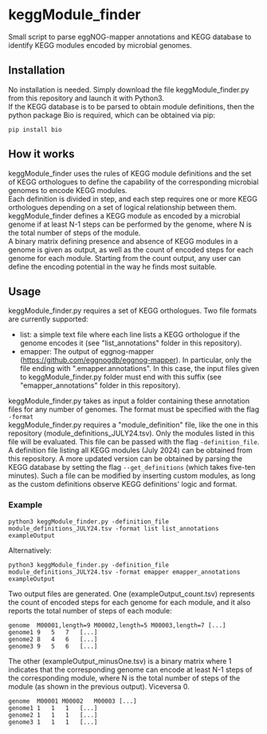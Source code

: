 # keggModule_finder
Small script to parse eggNOG-mapper annotations and KEGG database to identify KEGG modules encoded by microbial genomes.
## Installation
No installation is needed. Simply download the file keggModule_finder.py from this repository and launch it with Python3.  
If the KEGG database is to be parsed to obtain module definitions, then the python package Bio is required, which can be obtained via pip:
```
pip install bio
```
## How it works
keggModule_finder uses the rules of KEGG module definitions and the set of KEGG orthologues to define the capability of the corresponding microbial genomes to encode KEGG modules.  
Each definition is divided in step, and each step requires one or more KEGG orthologues depending on a set of logical relationship between them. keggModule_finder defines a KEGG module as encoded by a microbial genome if at least N-1 steps can be performed by the genome, where N is the total number of steps of the module.  
A binary matrix defining presence and absence of KEGG modules in a genome is given as output, as well as the count of encoded steps for each genome for each module.
Starting from the count output, any user can define the encoding potential in the way he finds most suitable.
## Usage
keggModule_finder.py requires a set of KEGG orthologues. Two file formats are currently supported:  
- list: a simple text file where each line lists a KEGG orthologue if the genome encodes it (see "list_annotations" folder in this repository).
- emapper: The output of eggnog-mapper (https://github.com/eggnogdb/eggnog-mapper). In particular, only the file ending with ".emapper.annotations". In this case, the input files given to keggModule_finder.py folder must end with this suffix (see "emapper_annotations" folder in this repository).

keggModule_finder.py takes as input a folder containing these annotation files for any number of genomes. The format must be specified with the flag ```-format```  
keggModule_finder.py requires a "module_definition" file, like the one in this repository (module_definitions_JULY24.tsv). Only the modules listed in this file will be evaluated. This file can be passed with the flag ```-definition_file```. A definition file listing all KEGG modules (July 2024) can be obtained from this repository. A more updated version can be obtained by parsing the KEGG database by setting the flag ```--get_definitions``` (which takes five-ten minutes). Such a file can be modified by inserting custom modules, as long as the custom definitions observe KEGG definitions' logic and format.
### Example
```
python3 keggModule_finder.py -definition_file module_definitions_JULY24.tsv -format list list_annotations exampleOutput 
```
Alternatively:
```
python3 keggModule_finder.py -definition_file module_definitions_JULY24.tsv -format emapper emapper_annotations exampleOutput 
```
Two output files are generated. One (exampleOutput_count.tsv) represents the count of encoded steps for each genome for each module, and it also reports the total number of steps of each module:
```
genome	M00001,length=9	M00002,length=5	M00003,length=7 [...]
genome1	9	5	7   [...]
genome2	8	4	6   [...]
genome3	9	5	6   [...]
```
The other (exampleOutput_minusOne.tsv) is a binary matrix where 1 indicates that the corresponding genome can encode at least N-1 steps of the corresponding module, where N is the total number of steps of the module (as shown in the previous output). Viceversa 0.
```
genome	M00001 M00002	M00003 [...]
genome1	1	1	1   [...]
genome2	1	1	1   [...]
genome3	1	1	1   [...]
```
